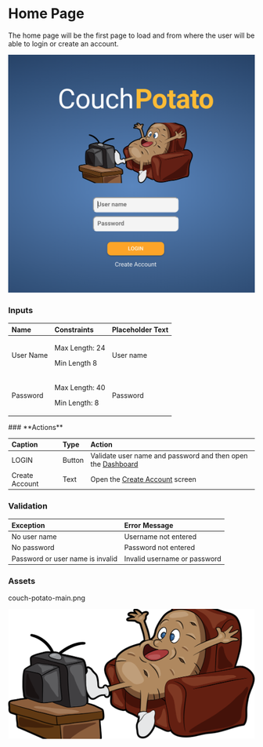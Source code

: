 # Home Page

The home page will be the first page to load and from where the user will be able to login or create an account.

![](../../.gitbook/assets/screen-shot-2020-02-25-at-9.41.32-pm.png)

### **Inputs**

<table>
  <thead>
    <tr>
      <th style="text-align:left">Name</th>
      <th style="text-align:left">Constraints</th>
      <th style="text-align:left">Placeholder Text</th>
    </tr>
  </thead>
  <tbody>
    <tr>
      <td style="text-align:left">User Name</td>
      <td style="text-align:left">
        <p>Max Length: 24</p>
        <p>Min Length 8</p>
      </td>
      <td style="text-align:left">User name</td>
    </tr>
    <tr>
      <td style="text-align:left">Password</td>
      <td style="text-align:left">
        <p>Max Length: 40</p>
        <p>Min Length: 8</p>
      </td>
      <td style="text-align:left">Password</td>
    </tr>
  </tbody>
</table>### **Actions**

| Caption | Type | Action |
| :--- | :--- | :--- |
| LOGIN | Button | Validate user name and password and then open the [Dashboard](dashboard.md) |
| Create Account | Text | Open the [Create Account](create-account.md) screen |

### **Validation**

| **Exception** | Error Message |
| :--- | :--- |
| No user name | Username not entered |
| No password | Password not entered |
| Password or user name is invalid | Invalid username or password |

### **Assets**

couch-potato-main.png

![](../../.gitbook/assets/couch-potato-main.png)

